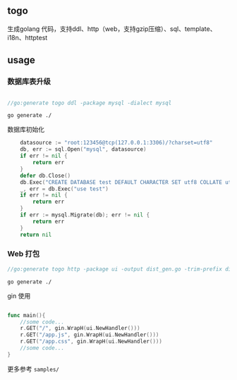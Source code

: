 ## togo

生成golang 代码，支持ddl、http（web，支持gzip压缩）、sql、template、i18n、httptest

## usage

### 数据库表升级


```go

//go:generate togo ddl -package mysql -dialect mysql

```

```
go generate ./

```

数据库初始化
```go
    datasource := "root:123456@tcp(127.0.0.1:3306)/?charset=utf8"
	db, err := sql.Open("mysql", datasource)
	if err != nil {
		return err
	}
	defer db.Close()
	db.Exec("CREATE DATABASE test DEFAULT CHARACTER SET utf8 COLLATE utf8_bin")
	_, err = db.Exec("use test")
	if err != nil {
		return err
	}
	if err := mysql.Migrate(db); err != nil {
		return err
    }
    return nil


```

### Web 打包

```go
//go:generate togo http -package ui -output dist_gen.go -trim-prefix dist -input=dist/**

```

```
go generate ./

```

gin 使用
```go

func main(){
    //some code...
	r.GET("/", gin.WrapH(ui.NewHandler()))
	r.GET("/app.js", gin.WrapH(ui.NewHandler()))
    r.GET("/app.css", gin.WrapH(ui.NewHandler()))
    //some code...
}

```

更多参考 `samples/`

